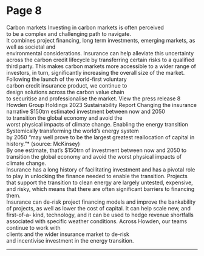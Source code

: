 # Page 8

Carbon markets 
Investing in carbon markets is often perceived  
to be a complex and challenging path to navigate.  
It combines project financing, long term investments, 
emerging markets, as well as societal and  
environmental considerations.
Insurance can help alleviate this uncertainty across 
the carbon credit lifecycle by transferring certain risks 
to a qualified third party. This makes carbon markets 
more accessible to a wider range of investors, in turn, 
significantly increasing the overall size of the market.  
Following the launch of the world-first voluntary  
carbon credit insurance product, we continue to  
design solutions across the carbon value chain  
to securitise and professionalise the market. 
View the press release
8
 Howden Group Holdings 2023 Sustainability Report 
Changing the insurance narrative
$150trn
estimated investment between now and 2050  
to transition the global economy and avoid the  
worst physical impacts of climate change.
Enabling the energy transition     
Systemically transforming the world’s energy system  
by 2050 “may well prove to be the largest greatest 
reallocation of capital in history.”* (source: McKinsey)  
By one estimate, that’s $150trn of investment between 
now and 2050 to transition the global economy and 
avoid the worst physical impacts of climate change.  
Insurance has a long history of facilitating investment 
and has a pivotal role to play in unlocking the finance 
needed to enable the transition. Projects that support 
the transition to clean energy are largely untested, 
expensive, and risky, which means that there are often 
significant barriers to financing them.  
Insurance can de-risk project financing models and 
improve the bankability of projects, as well as lower 
the cost of capital. It can help scale new, and first-of-a-
kind, technology, and it can be used to hedge revenue 
shortfalls associated with specific weather conditions. 
Across Howden, our teams continue to work with  
clients and the wider insurance market to de-risk  
and incentivise investment in the energy transition.  


---